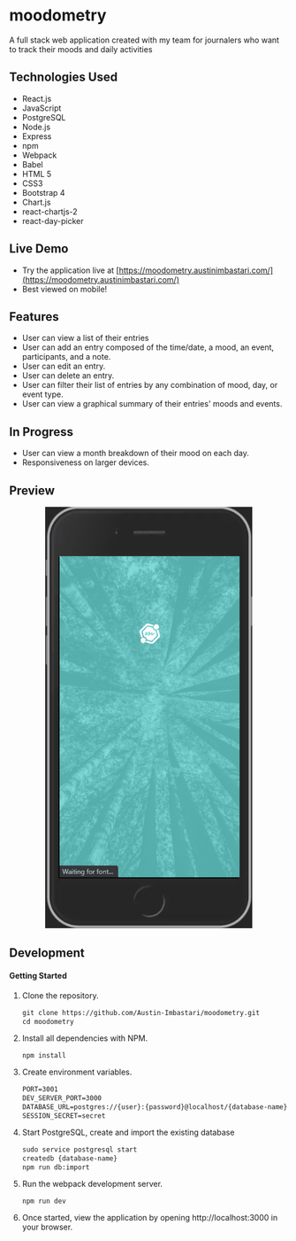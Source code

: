 # moodometry
A full stack web application created with my team for journalers who want to track their moods and daily activities

## Technologies Used
- React.js
- JavaScript
- PostgreSQL
- Node.js
- Express
- npm
- Webpack
- Babel
- HTML 5
- CSS3
- Bootstrap 4
- Chart.js
- react-chartjs-2
- react-day-picker

## Live Demo
- Try the application live at [https://moodometry.austinimbastari.com/](https://moodometry.austinimbastari.com/)
- Best viewed on mobile!

## Features

- User can view a list of their entries
- User can add an entry composed of the time/date, a mood, an event, participants, and a note.
- User can edit an entry.
- User can delete an entry.
- User can filter their list of entries by any combination of mood, day, or event type.
- User can view a graphical summary of their entries' moods and events.

## In Progress

- User can view a month breakdown of their mood on each day.
- Responsiveness on larger devices.

## Preview
  <p align="center">
    <img src="./doc-images/moodometry-demo.gif">
  </p>

## Development

#### Getting Started

1. Clone the repository.

    ```shell
    git clone https://github.com/Austin-Imbastari/moodometry.git
    cd moodometry
    ```

1. Install all dependencies with NPM.

    ```shell
    npm install
    ```
1. Create environment variables.

    ```shell
    PORT=3001
    DEV_SERVER_PORT=3000
    DATABASE_URL=postgres://{user}:{password}@localhost/{database-name}
    SESSION_SECRET=secret
    ```

1. Start PostgreSQL, create and import the existing database

    ```shell
    sudo service postgresql start
    createdb {database-name}
    npm run db:import
    ```


1. Run the webpack development server.

    ```shell
    npm run dev
    ```

1. Once started, view the application by opening http://localhost:3000 in your browser.
